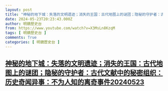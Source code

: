 ```yaml
---
layout: post
title: "神秘的地下城：失落的文明遗迹；消失的王国：古代地图上的谜团；隐秘的守护者：古代文献中的秘密组织：历史奇闻异事：不为人知的离奇事件20240523"
date: 2024-05-23T20:23:43.000Z
author: 明鏡歷史台
from: https://www.youtube.com/watch?v=X3MsLn8KzqM
tags: [ 明鏡歷史台 ]
comments: True
categories: [ 明鏡歷史台 ]
---
```

<!--1716495823000-->
[神秘的地下城：失落的文明遗迹；消失的王国：古代地图上的谜团；隐秘的守护者：古代文献中的秘密组织：历史奇闻异事：不为人知的离奇事件20240523](https://www.youtube.com/watch?v=X3MsLn8KzqM)
------

<div>

</div>
